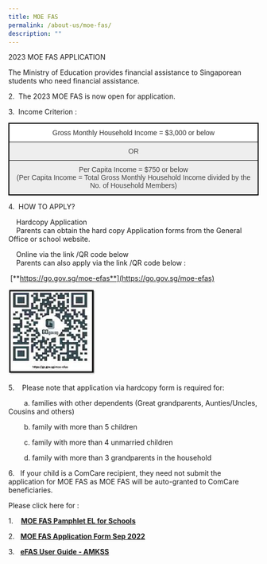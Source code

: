 ```yaml
---
title: MOE FAS
permalink: /about-us/moe-fas/
description: ""
---
```

2023 MOE FAS APPLICATION  

The Ministry of Education provides financial assistance to Singaporean students who need financial assistance.

  

2.  The 2023 MOE FAS is now open for application.  

  

3.  Income Criterion :   

<style type="text/css">
.tg  {border-collapse:collapse;border-spacing:0;}
.tg td{border-color:black;border-style:solid;border-width:1px;font-family:Arial, sans-serif;font-size:14px;
  overflow:hidden;padding:10px 5px;word-break:normal;}
.tg th{border-color:black;border-style:solid;border-width:1px;font-family:Arial, sans-serif;font-size:14px;
  font-weight:normal;overflow:hidden;padding:10px 5px;word-break:normal;}
.tg .tg-tlx9{background-color:#FFF;color:#333;text-align:center;vertical-align:top}
.tg .tg-nk7v{background-color:#EEE;color:#444;text-align:center;vertical-align:top}
.tg .tg-x2e3{background-color:#EEE;color:#444;text-align:center;vertical-align:middle}
</style>
<table class="tg" style="border: 1px solid black">
<thead>
  <tr style="border: 1px solid black">
    <th class="tg-tlx9" colspan="5" style="border: 1px solid black"><span style="font-weight:normal">Gross Monthly Household Income = $3,000 or below</span></th>
  </tr>
</thead>
<tbody>
  <tr style="border: 1px solid black">
    <td class="tg-x2e3" colspan="5" style="border: 1px solid black"><span style="color:#444;background-color:#EEE">OR</span></td>
  </tr>
  <tr>
    <td class="tg-nk7v" colspan="5" style="border: 1px solid black"><span style="color:#444">Per Capita Income = $750 or below</span><br><span style="color:#444">(Per Capita Income = Total Gross Monthly Household Income divided by the No. of Household Members)</span></td>
  </tr>
</tbody>
</table>

  

4.  HOW TO APPLY?

    Hardcopy Application<br>
    Parents can obtain the hard copy Application forms from the General Office or school website.

  

    Online via the link /QR code below   <br>
    Parents can also apply via the link /QR code below :

  

 [**https://go.gov.sg/moe-efas**](https://go.gov.sg/moe-efas)

<style>  
img {  
  display: block;  
  margin-left: auto;  
  margin-right: auto;  
}  
</style>  
<body><img src="/images/MOE%20FAS.jpeg" style="width:35%;">  
  
</body>  
<br>

5.    Please note that application via hardcopy form is required for:   

        a. families with other dependents (Great grandparents, Aunties/Uncles, Cousins and others) 

        b. family with more than 5 children 

        c. family with more than 4 unmarried children 

        d. family with more than 3 grandparents in the household 

  

6.   If your child is a ComCare recipient, they need not submit the application for MOE FAS as MOE FAS will be auto-granted to ComCare beneficiaries.

  

Please click here for :

1.    **[MOE FAS Pamphlet EL for Schools](/files/MOE%20FAS%20pamphlet%20EL%20for%20schools.pdf)**  

2.   **[MOE FAS Application Form Sep 2022](/files/MOE%20FAS%20Application%20Form%20Sep%202022%20Revised.pdf)**

3.   **[eFAS User Guide - AMKSS](/files/eFAS%20User%20Guide_AMKSS.pdf)**